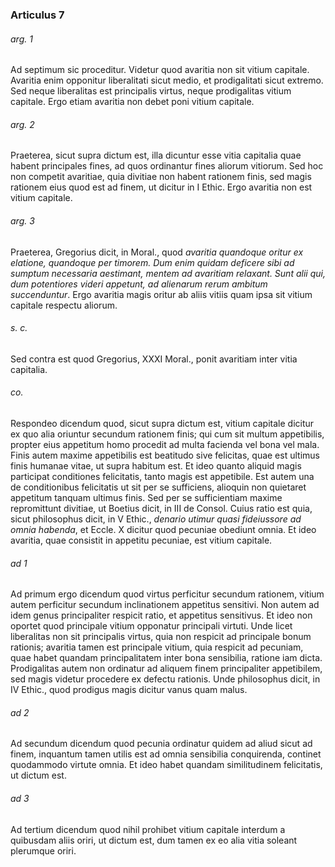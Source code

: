 ### Articulus 7

###### arg. 1
Ad septimum sic proceditur. Videtur quod avaritia non sit vitium capitale. Avaritia enim opponitur liberalitati sicut medio, et prodigalitati sicut extremo. Sed neque liberalitas est principalis virtus, neque prodigalitas vitium capitale. Ergo etiam avaritia non debet poni vitium capitale.

###### arg. 2
Praeterea, sicut supra dictum est, illa dicuntur esse vitia capitalia quae habent principales fines, ad quos ordinantur fines aliorum vitiorum. Sed hoc non competit avaritiae, quia divitiae non habent rationem finis, sed magis rationem eius quod est ad finem, ut dicitur in I Ethic. Ergo avaritia non est vitium capitale.

###### arg. 3
Praeterea, Gregorius dicit, in Moral., quod *avaritia quandoque oritur ex elatione, quandoque per timorem. Dum enim quidam deficere sibi ad sumptum necessaria aestimant, mentem ad avaritiam relaxant. Sunt alii qui, dum potentiores videri appetunt, ad alienarum rerum ambitum succenduntur*. Ergo avaritia magis oritur ab aliis vitiis quam ipsa sit vitium capitale respectu aliorum.

###### s. c.
Sed contra est quod Gregorius, XXXI Moral., ponit avaritiam inter vitia capitalia.

###### co.
Respondeo dicendum quod, sicut supra dictum est, vitium capitale dicitur ex quo alia oriuntur secundum rationem finis; qui cum sit multum appetibilis, propter eius appetitum homo procedit ad multa facienda vel bona vel mala. Finis autem maxime appetibilis est beatitudo sive felicitas, quae est ultimus finis humanae vitae, ut supra habitum est. Et ideo quanto aliquid magis participat conditiones felicitatis, tanto magis est appetibile. Est autem una de conditionibus felicitatis ut sit per se sufficiens, alioquin non quietaret appetitum tanquam ultimus finis. Sed per se sufficientiam maxime repromittunt divitiae, ut Boetius dicit, in III de Consol. Cuius ratio est quia, sicut philosophus dicit, in V Ethic., *denario utimur quasi fideiussore ad omnia habenda*, et Eccle. X dicitur quod pecuniae obediunt omnia. Et ideo avaritia, quae consistit in appetitu pecuniae, est vitium capitale.

###### ad 1
Ad primum ergo dicendum quod virtus perficitur secundum rationem, vitium autem perficitur secundum inclinationem appetitus sensitivi. Non autem ad idem genus principaliter respicit ratio, et appetitus sensitivus. Et ideo non oportet quod principale vitium opponatur principali virtuti. Unde licet liberalitas non sit principalis virtus, quia non respicit ad principale bonum rationis; avaritia tamen est principale vitium, quia respicit ad pecuniam, quae habet quandam principalitatem inter bona sensibilia, ratione iam dicta. Prodigalitas autem non ordinatur ad aliquem finem principaliter appetibilem, sed magis videtur procedere ex defectu rationis. Unde philosophus dicit, in IV Ethic., quod prodigus magis dicitur vanus quam malus.

###### ad 2
Ad secundum dicendum quod pecunia ordinatur quidem ad aliud sicut ad finem, inquantum tamen utilis est ad omnia sensibilia conquirenda, continet quodammodo virtute omnia. Et ideo habet quandam similitudinem felicitatis, ut dictum est.

###### ad 3
Ad tertium dicendum quod nihil prohibet vitium capitale interdum a quibusdam aliis oriri, ut dictum est, dum tamen ex eo alia vitia soleant plerumque oriri.

